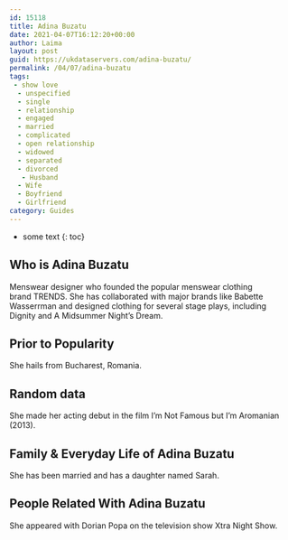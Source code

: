 ```yaml
---
id: 15118
title: Adina Buzatu
date: 2021-04-07T16:12:20+00:00
author: Laima
layout: post
guid: https://ukdataservers.com/adina-buzatu/
permalink: /04/07/adina-buzatu
tags:
 - show love
  - unspecified
  - single
  - relationship
  - engaged
  - married
  - complicated
  - open relationship
  - widowed
  - separated
  - divorced
   - Husband
  - Wife
  - Boyfriend
  - Girlfriend
category: Guides
---
```


* some text
{: toc}


## Who is Adina Buzatu
                  
                  
                  
Menswear designer who founded the popular menswear clothing brand TRENDS. She has collaborated with major brands like Babette Wasserrman and designed clothing for several stage plays, including Dignity and A Midsummer Night&#8217;s Dream. 
                  
              
            
              
            
                
                
                
## Prior to Popularity
                  
                  
                  
She hails from Bucharest, Romania. 
                  
              
            
              
            
                
                
                
## Random data
                  
                  
                  
She made her acting debut in the film I&#8217;m Not Famous but I&#8217;m Aromanian (2013). 
                  
              
            
              
            
                
                
                
## Family & Everyday Life of Adina Buzatu
                  
                  
                  
She has been married and has a daughter named Sarah. 
                  
              
            
              
            
                
                
                
## People Related With Adina Buzatu
                  
                  
                  
She appeared with Dorian Popa on the television show Xtra Night Show. 
                  
              
            
              
            
                
              
            
              
              
            
            
              
            
          
          
          